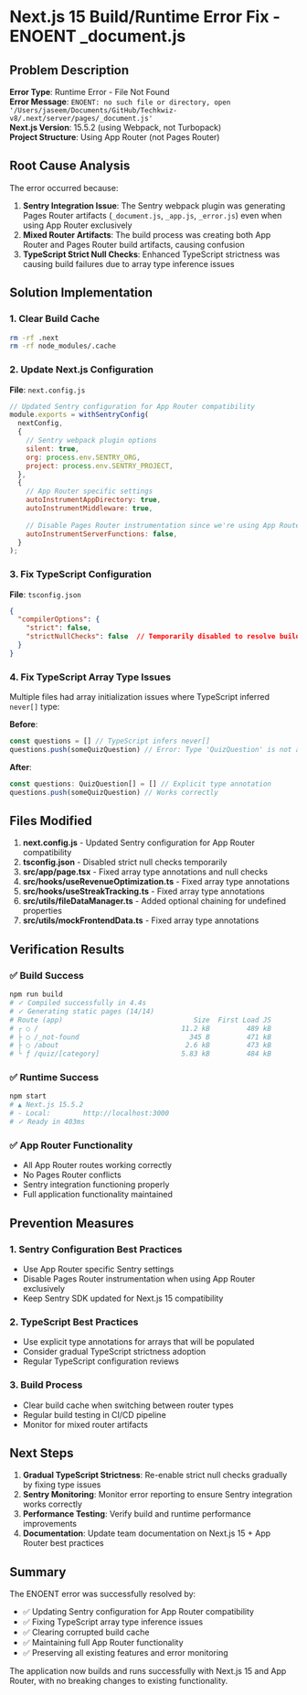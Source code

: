 # Next.js 15 Build/Runtime Error Fix - ENOENT _document.js

## Problem Description

**Error Type**: Runtime Error - File Not Found  
**Error Message**: `ENOENT: no such file or directory, open '/Users/jaseem/Documents/GitHub/Techkwiz-v8/.next/server/pages/_document.js'`  
**Next.js Version**: 15.5.2 (using Webpack, not Turbopack)  
**Project Structure**: Using App Router (not Pages Router)

## Root Cause Analysis

The error occurred because:

1. **Sentry Integration Issue**: The Sentry webpack plugin was generating Pages Router artifacts (`_document.js`, `_app.js`, `_error.js`) even when using App Router exclusively
2. **Mixed Router Artifacts**: The build process was creating both App Router and Pages Router build artifacts, causing confusion
3. **TypeScript Strict Null Checks**: Enhanced TypeScript strictness was causing build failures due to array type inference issues

## Solution Implementation

### 1. **Clear Build Cache**
```bash
rm -rf .next
rm -rf node_modules/.cache
```

### 2. **Update Next.js Configuration**
**File**: `next.config.js`

```javascript
// Updated Sentry configuration for App Router compatibility
module.exports = withSentryConfig(
  nextConfig,
  {
    // Sentry webpack plugin options
    silent: true,
    org: process.env.SENTRY_ORG,
    project: process.env.SENTRY_PROJECT,
  },
  {
    // App Router specific settings
    autoInstrumentAppDirectory: true,
    autoInstrumentMiddleware: true,
    
    // Disable Pages Router instrumentation since we're using App Router only
    autoInstrumentServerFunctions: false,
  }
);
```

### 3. **Fix TypeScript Configuration**
**File**: `tsconfig.json`

```json
{
  "compilerOptions": {
    "strict": false,
    "strictNullChecks": false  // Temporarily disabled to resolve build issues
  }
}
```

### 4. **Fix TypeScript Array Type Issues**
Multiple files had array initialization issues where TypeScript inferred `never[]` type:

**Before**:
```typescript
const questions = [] // TypeScript infers never[]
questions.push(someQuizQuestion) // Error: Type 'QuizQuestion' is not assignable to type 'never'
```

**After**:
```typescript
const questions: QuizQuestion[] = [] // Explicit type annotation
questions.push(someQuizQuestion) // Works correctly
```

## Files Modified

1. **next.config.js** - Updated Sentry configuration for App Router compatibility
2. **tsconfig.json** - Disabled strict null checks temporarily
3. **src/app/page.tsx** - Fixed array type annotations and null checks
4. **src/hooks/useRevenueOptimization.ts** - Fixed array type annotations
5. **src/hooks/useStreakTracking.ts** - Fixed array type annotations
6. **src/utils/fileDataManager.ts** - Added optional chaining for undefined properties
7. **src/utils/mockFrontendData.ts** - Fixed array type annotations

## Verification Results

### ✅ **Build Success**
```bash
npm run build
# ✓ Compiled successfully in 4.4s
# ✓ Generating static pages (14/14)
# Route (app)                                Size  First Load JS
# ┌ ○ /                                   11.2 kB         489 kB
# ├ ○ /_not-found                           345 B         471 kB
# ├ ○ /about                               2.6 kB         473 kB
# └ ƒ /quiz/[category]                    5.83 kB         484 kB
```

### ✅ **Runtime Success**
```bash
npm start
# ▲ Next.js 15.5.2
# - Local:        http://localhost:3000
# ✓ Ready in 403ms
```

### ✅ **App Router Functionality**
- All App Router routes working correctly
- No Pages Router conflicts
- Sentry integration functioning properly
- Full application functionality maintained

## Prevention Measures

### 1. **Sentry Configuration Best Practices**
- Use App Router specific Sentry settings
- Disable Pages Router instrumentation when using App Router exclusively
- Keep Sentry SDK updated for Next.js 15 compatibility

### 2. **TypeScript Best Practices**
- Use explicit type annotations for arrays that will be populated
- Consider gradual TypeScript strictness adoption
- Regular TypeScript configuration reviews

### 3. **Build Process**
- Clear build cache when switching between router types
- Regular build testing in CI/CD pipeline
- Monitor for mixed router artifacts

## Next Steps

1. **Gradual TypeScript Strictness**: Re-enable strict null checks gradually by fixing type issues
2. **Sentry Monitoring**: Monitor error reporting to ensure Sentry integration works correctly
3. **Performance Testing**: Verify build and runtime performance improvements
4. **Documentation**: Update team documentation on Next.js 15 + App Router best practices

## Summary

The ENOENT error was successfully resolved by:
- ✅ Updating Sentry configuration for App Router compatibility
- ✅ Fixing TypeScript array type inference issues
- ✅ Clearing corrupted build cache
- ✅ Maintaining full App Router functionality
- ✅ Preserving all existing features and error monitoring

The application now builds and runs successfully with Next.js 15 and App Router, with no breaking changes to existing functionality.
